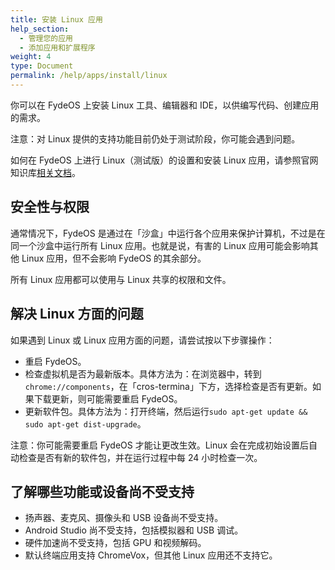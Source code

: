 ```yaml
---
title: 安装 Linux 应用
help_section:
  - 管理您的应用
  - 添加应用和扩展程序
weight: 4
type: Document
permalink: /help/apps/install/linux
---
```


你可以在 FydeOS 上安装 Linux 工具、编辑器和 IDE，以供编写代码、创建应用的需求。

注意：对 Linux 提供的支持功能目前仍处于测试阶段，你可能会遇到问题。

如何在 FydeOS 上进行 Linux（测试版）的设置和安装 Linux 应用，请参照官网知识库[相关文档](https://faq.fydeos.com/category/crostini/)。

## 安全性与权限

通常情况下，FydeOS 是通过在「沙盒」中运行各个应用来保护计算机，不过是在同一个沙盒中运行所有 Linux 应用。也就是说，有害的 Linux 应用可能会影响其他 Linux 应用，但不会影响 FydeOS 的其余部分。

所有 Linux 应用都可以使用与 Linux 共享的权限和文件。

## 解决 Linux 方面的问题

如果遇到 Linux 或 Linux 应用方面的问题，请尝试按以下步骤操作：

- 重启 FydeOS。
- 检查虚拟机是否为最新版本。具体方法为：在浏览器中，转到`chrome://components`，在「cros-termina」下方，选择检查是否有更新。如果下载更新，则可能需要重启 FydeOS。
- 更新软件包。具体方法为：打开终端，然后运行`sudo apt-get update && sudo apt-get dist-upgrade`。

注意：你可能需要重启 FydeOS 才能让更改生效。Linux 会在完成初始设置后自动检查是否有新的软件包，并在运行过程中每 24 小时检查一次。

## 了解哪些功能或设备尚不受支持

- 扬声器、麦克风、摄像头和 USB 设备尚不受支持。
- Android Studio 尚不受支持，包括模拟器和 USB 调试。
- 硬件加速尚不受支持，包括 GPU 和视频解码。
- 默认终端应用支持 ChromeVox，但其他 Linux 应用还不支持它。








